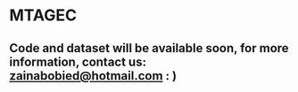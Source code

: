 # MTAGEC
## Code and dataset will be available soon, for more information, contact us: zainabobied@hotmail.com : ) 
